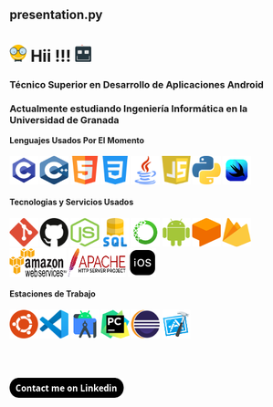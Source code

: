 <h2>presentation.py</h2>
<h1>
  <img src="images/geek.svg" alt="GEEK" width="30" height="30"/>
  Hii !!!
  <img src="images/robot.svg" alt="ROBOT" width="30" height="30"/>
</h1>

### Técnico Superior en Desarrollo de Aplicaciones Android
### Actualmente estudiando Ingeniería Informática en la Universidad de Granada


**Lenguajes Usados Por El Momento**

<h4>
  <img src="images/c_icon.png" alt="C_LANGUAGE" width="50" height="50"/> 
  <img src="images/cplusplus_icon.svg" alt="CPLUSPLUS" width="50" height="50"/>
  <img src="images/html5_icon.svg" alt="HTML5" width="50" height="50"/>
  <img src="images/css3_icon.svg" alt="CSS3" width="50" height="50"/>
  <img src="images/java_icon.svg" alt="JAVA" width="50" height="50"/>
  <img src="images/javascript_icon.svg" alt="JAVASCRIPT" width="50" height="50"/>
  <img src="images/python_icon.svg" alt="PYTHON" width="50" height="50"/>
  <img src="images/swiftui_icon.svg" alt="SWIFTUI" width="50" height="50"/>
</h4>


**Tecnologias y Servicios Usados**

<h4>
  <img src="images/git_icon.svg" alt="GIT" width="50" height="50"/>
  <img src="images/github_icon.svg" alt="GITHUB" width="50" height="50"/>
  <img src="images/nodejs_icon.svg" alt="NODEJS" width="50" height="50"/>
  <img src="images/sql_icon.svg" alt="SQL" width="50" height="50"/>
  <img src="images/anaconda_icon.svg" alt="ANACONDA" width="50" height="50"/>
  <img src="images/android_icon.svg" alt="ANDROID" width="50" height="50"/>
  <img src="images/dialogflow_icon.svg" alt="DIALOGFLOW" width="50" height="50"/>
  <img src="images/firebase_icon.svg" alt="FIREBASE" width="50" height="50"/>
  <img src="images/aws_icon.svg" alt="AWS" width="100" height="50"/>
  <img src="images/apache_icon.svg" alt="APACHE" width="100" height="50"/>
  <img src="images/ios_icon.svg" alt="iOS" width="50" height="50"/>
</h4>

**Estaciones de Trabajo**

<h4>
  <img src="images/ubuntu_icon.svg" alt="ANDROID_STUDIO" width="50" height="50"/>
  <img src="images/vcode_icon.svg" alt="VISUAL_CODE" width="50" height="50"/>
  <img src="images/astudio_icon.svg" alt="ANDROID_STUDIO" width="50" height="50"/>  
  <img src="images/pycharm_icon.svg" alt="PYCHARM" width="50" height="50"/>
  <img src="images/eclipse_icon.svg" alt="ECLIPSE" width="50" height="50"/>
  <img src="images/xcode_icon.svg" alt="XCODE" width="50" height="50"/>
</h4>
<br/>
<br/>

[<img src="images/contactme.png" alt="CONTACT" width="200" height="35"/>](https://www.linkedin.com/in/jose-manuel-osuna-luque-9b1962158)
